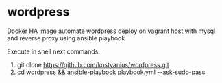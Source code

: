 # wordpress
Docker HA image automate wordpress deploy on vagrant host with mysql and reverse proxy using ansible playbook 

Execute in shell next commands:
1. git clone https://github.com/kostyanius/wordpress.git
2. cd wordpress && ansible-playbook playbook.yml --ask-sudo-pass
